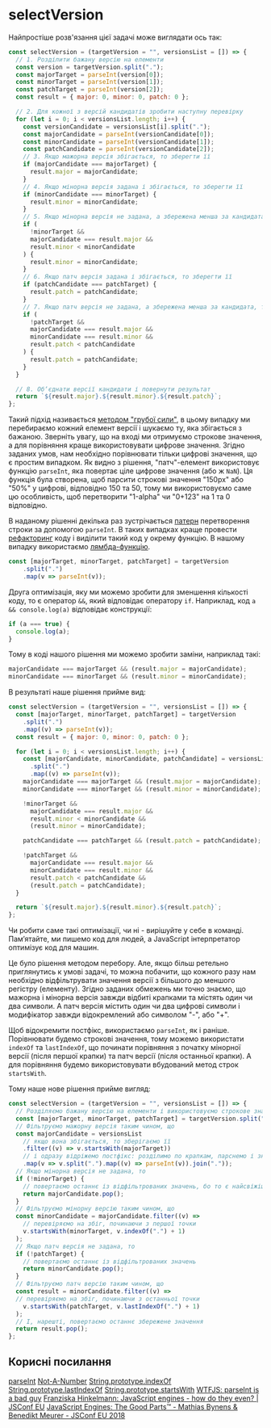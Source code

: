 # selectVersion

Найпростіше розв'язання цієї задачі може виглядати ось так:

```js
const selectVersion = (targetVersion = "", versionsList = []) => {
  // 1. Розділити бажану версію на елементи
  const version = targetVersion.split(".");
  const majorTarget = parseInt(version[0]);
  const minorTarget = parseInt(version[1]);
  const patchTarget = parseInt(version[2]);
  const result = { major: 0, minor: 0, patch: 0 };

  // 2. Для кожної з версій кандидатів зробити наступну перевірку
  for (let i = 0; i < versionsList.length; i++) {
    const versionCandidate = versionsList[i].split(".");
    const majorCandidate = parseInt(versionCandidate[0]);
    const minorCandidate = parseInt(versionCandidate[1]);
    const patchCandidate = parseInt(versionCandidate[2]);
    // 3. Якщо мажорна версія збігається, то зберегти її
    if (majorCandidate === majorTarget) {
      result.major = majorCandidate;
    }
    // 4. Якщо мінорна версія задана і збігається, то зберегти її
    if (minorCandidate === minorTarget) {
      result.minor = minorCandidate;
    }
    // 5. Якщо мінорна версія не задана, а збережена менша за кандидата, то зберегти її
    if (
      !minorTarget &&
      majorCandidate === result.major &&
      result.minor < minorCandidate
    ) {
      result.minor = minorCandidate;
    }
    // 6. Якщо патч версія задана і збігається, то зберегти її
    if (patchCandidate === patchTarget) {
      result.patch = patchCandidate;
    }
    // 7. Якщо патч версія не задана, а збережена менша за кандидата, то зберегти її
    if (
      !patchTarget &&
      majorCandidate === result.major &&
      minorCandidate === result.minor &&
      result.patch < patchCandidate
    ) {
      result.patch = patchCandidate;
    }
  }

  // 8. Обʼєднати версії кандидати і повернути результат
  return `${result.major}.${result.minor}.${result.patch}`;
};
```

Такий підхід називається [методом "грубої сили"](https://uk.wikipedia.org/wiki/Метод_«грубої_сили»), в цьому випадку ми перебираємо кожний елемент версії і шукаємо ту, яка збігається з бажаною. Зверніть увагу, що на вході ми отримуємо строкове значення, а для порівняння краще використовувати цифрове значення. Згідно заданих умов, нам необхідно порівнювати тільки цифрові значення, що є простим випадком. Як видно з рішення, "патч"-елемент використовує функцію `parseInt`, яка повертає ціле цифрове значення (або ж `NaN`). Ця функція була створена, щоб парсити строкові значення "150px" або "50%" у цифрові, відповідно 150 та 50, тому ми використовуємо саме цю особливість, щоб перетворити "1-alpha" чи "0+123" на 1 та 0 відповідно.

В наданому рішенні декілька раз зустрічається [патерн](https://uk.wikipedia.org/wiki/Шаблони_проєктування_програмного_забезпечення) перетворення строки за допомогою `parseInt`. В таких випадках краще провести [рефакторинг](https://uk.wikipedia.org/wiki/Рефакторинг) коду і виділити такий код у окрему функцію. В нашому випадку використаємо [лямбда-функцію](https://uk.wikipedia.org/wiki/Анонімна_функція).

```js
const [majorTarget, minorTarget, patchTarget] = targetVersion
    .split(".")
    .map(v => parseInt(v));
```

Друга оптимізація, яку ми можемо зробити для зменшення кількості коду, то є оператор `&&`, який відповідає оператору `if`. Наприклад, код `a && console.log(a)` відповідає конструкції:

```js
if (a === true) {
  console.log(a);
}
```

Тому в коді нашого рішення ми можемо зробити заміни, наприклад такі:

```js
majorCandidate === majorTarget && (result.major = majorCandidate);
minorCandidate === minorTarget && (result.minor = minorCandidate);
```

В результаті наше рішення прийме вид:

```js
const selectVersion = (targetVersion = "", versionsList = []) => {
  const [majorTarget, minorTarget, patchTarget] = targetVersion
    .split(".")
    .map((v) => parseInt(v));
  const result = { major: 0, minor: 0, patch: 0 };

  for (let i = 0; i < versionsList.length; i++) {
    const [majorCandidate, minorCandidate, patchCandidate] = versionsList[i]
      .split(".")
      .map((v) => parseInt(v));
    majorCandidate === majorTarget && (result.major = majorCandidate);
    minorCandidate === minorTarget && (result.minor = minorCandidate);

    !minorTarget &&
      majorCandidate === result.major &&
      result.minor < minorCandidate &&
      (result.minor = minorCandidate);

    patchCandidate === patchTarget && (result.patch = patchCandidate);

    !patchTarget &&
      majorCandidate === result.major &&
      minorCandidate === result.minor &&
      result.patch < patchCandidate &&
      (result.patch = patchCandidate);
  }

  return `${result.major}.${result.minor}.${result.patch}`;
};
```

Чи робити саме такі оптимізації, чи ні - вирішуйте у себе в команді. Памʼятайте, ми пишемо код для людей, а JavaScript інтерпретатор оптимізує код для машин.

Це було рішення методом перебору. Але, якщо більш ретельно приглянутись к умові задачі, то можна побачити, що кожного разу нам необхідно відфільтрувати значення версії з більшого до меншого регістру (елементу). Згідно заданих обмежень ми точно знаємо, що мажорна і мінорна версія завжди відбиті крапками та містять один чи два символи. А патч версія містить один чи два цифрові символи і модифікатор завжди відокремлений або символом "-", або "+".

Щоб відокремити постфікс, використаємо `parseInt`, як і раніше. Порівнювати будемо строкові значення, тому можемо використати `indexOf` та `lastIndexOf`, що починати порівняння з початку мінорної версії (після першої крапки) та патч версії (після останньої крапки). А для порівняння будемо використовувати вбудований метод строк `startsWith`.

Тому наше нове рішення прийме вигляд:

```js
const selectVersion = (targetVersion = "", versionsList = []) => {
  // Розділяємо бажану версію на елементи і використовуємо строкове значення
  const [majorTarget, minorTarget, patchTarget] = targetVersion.split(".");
  // Фільтруємо мажорну версія таким чином, що
  const majorCandidate = versionsList
    // якщо вона збігається, то зберігаємо її
    .filter((v) => v.startsWith(majorTarget))
    // і одразу відріжемо постфікс: розділимо по крапкам, парснемо і знову склеїмо
    .map(v => v.split(".").map((v) => parseInt(v)).join("."));
  // Якщо мінорна версія не задана, то
  if (!minorTarget) {
    // повертаємо останнє із відфільтрованих значень, бо то є найсвіжіша версія
    return majorCandidate.pop();
  }
  // Фільтруємо мінорну версію таким чином, що
  const minorCandidate = majorCandidate.filter((v) =>
    // перевіряємо на збіг, починаючи з першої точки
    v.startsWith(minorTarget, v.indexOf(".") + 1)
  );
  // Якщо патч версія не задана, то
  if (!patchTarget) {
    // повертаємо останнє із відфільтрованих значень
    return minorCandidate.pop();
  }
  // Фільтруємо патч версію таким чином, що
  const result = minorCandidate.filter((v) =>
  // перевіряємо на збіг, починаючи з останньої точки
    v.startsWith(patchTarget, v.lastIndexOf(".") + 1)
  );
  // І, нарешті, повертаємо останнє збережене значення
  return result.pop();
};
```

## Корисні посилання

[parseInt](https://developer.mozilla.org/en-US/docs/Web/JavaScript/Reference/Global_Objects/parseInt)
[Not-A-Number](https://developer.mozilla.org/en-US/docs/Web/JavaScript/Reference/Global_Objects/NaN)
[String.prototype.indexOf](https://developer.mozilla.org/en-US/docs/Web/JavaScript/Reference/Global_Objects/String/indexOf)
[String.prototype.lastIndexOf](https://developer.mozilla.org/en-US/docs/Web/JavaScript/Reference/Global_Objects/String/lastIndexOf)
[String.prototype.startsWith](https://developer.mozilla.org/en-US/docs/Web/JavaScript/Reference/Global_Objects/String/startsWith)
[WTFJS: parseInt is a bad guy](https://github.com/denysdovhan/wtfjs#parseint-is-a-bad-guy)
[Franziska Hinkelmann: JavaScript engines - how do they even? | JSConf EU](https://www.youtube.com/watch?v=p-iiEDtpy6I)
[JavaScript Engines: The Good Parts™ - Mathias Bynens & Benedikt Meurer - JSConf EU 2018](https://www.youtube.com/watch?v=5nmpokoRaZI)
